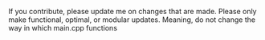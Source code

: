 If you contribute, please update me on changes that are made. Please only make functional, optimal, or modular updates. Meaning, do not change the way in which main.cpp functions
